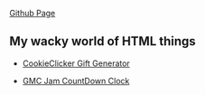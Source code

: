 [Github Page](https://evanskistudios.github.io/)

## My wacky world of HTML things
- [CookieClicker Gift Generator](https://evanskistudios.github.io/CookieClicker_GiftGenerator/)

- [GMC Jam CountDown Clock](https://evanskistudios.github.io/GMC%20Jam%20Clock/)